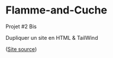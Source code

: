 # Flamme-and-Cuche

Projet #2 Bis

Dupliquer un site en HTML & TailWind

([Site source](https://flamme-and-cuche.fr/))
